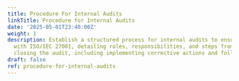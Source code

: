 ```yaml
---
title: Procedure For Internal Audits
linkTitle: Procedure for Internal Audits
date: '2025-05-01T23:40:00Z'
weight: 1
description: Establish a structured process for internal audits to ensure compliance
  with ISO/IEC 27001, detailing roles, responsibilities, and steps from planning to
  closing the audit, including implementing corrective actions and follow-ups.
draft: false
ref: procedure-for-internal-audits
---
```


